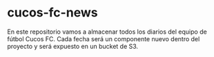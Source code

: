 # cucos-fc-news

En este repositorio vamos a almacenar todos los diarios del equipo de fútbol Cucos FC. Cada fecha será un componente nuevo dentro del proyecto y será expuesto en un bucket de S3.
